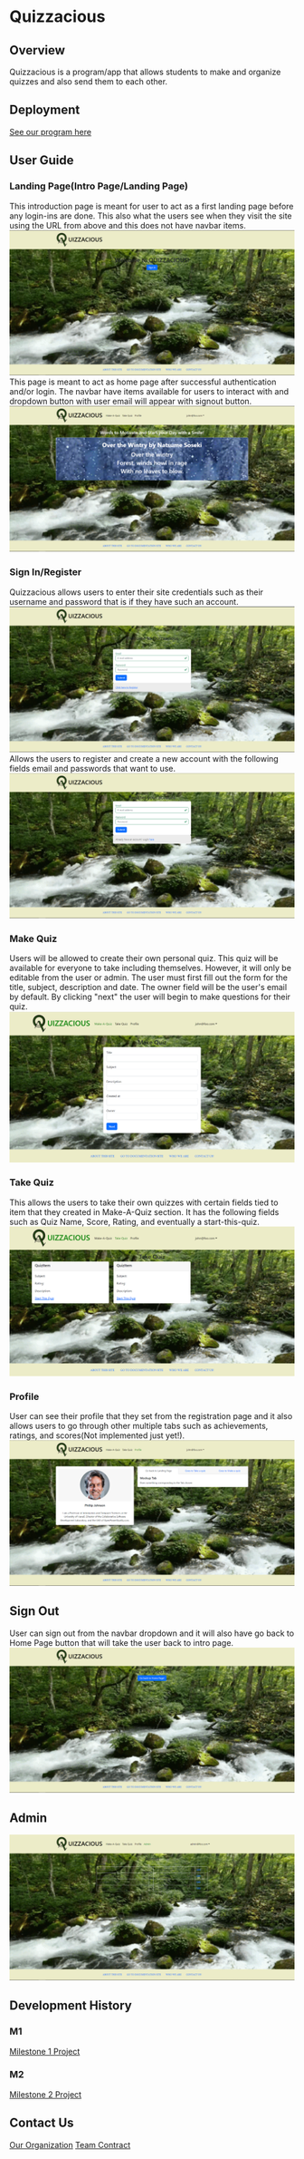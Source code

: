 # Quizzacious

## Overview

Quizzacious is a program/app that allows students to make and organize quizzes and also send them to each other.

## Deployment
[See our program here](http://164.92.109.35/intro)

## User Guide
### Landing Page(Intro Page/Landing Page)
This introduction page is meant for user to act as a first landing page before any login-ins are done.
This also what the users see when they visit the site using the URL from above and this does not have navbar items.
![](images/landing1.PNG)
This page is meant to act as home page after successful authentication and/or login. 
The navbar have items available for users to interact with and dropdown button with user email will appear with signout button.
![](images/landing2.PNG)
### Sign In/Register
Quizzacious allows users to enter their site credentials such as their username and password that is if they have such an account.
![](images/sign-in.PNG)
Allows the users to register and create a new account with the following fields email and passwords that want to use.
![](images/register.PNG)
### Make Quiz
Users will be allowed to create their own personal quiz. This quiz will be available for everyone to take including themselves. However, it will only be editable from the user or admin. The user must first fill out the form for the title, subject, description and date. The owner field will be the user's email by default. By clicking "next" the user will begin to make questions for their quiz.
![](images/makequiz.png)
### Take Quiz
This allows the users to take their own quizzes with certain fields tied to item that they created in Make-A-Quiz section. It has the following fields such as Quiz Name, Score, Rating, and eventually a start-this-quiz.
![](images/takequiz.png)
### Profile
User can see their profile that they set from the registration page and it also allows users to go through other multiple tabs such as achievements, ratings, and scores(Not implemented just yet!).
![](images/profile.PNG)
## Sign Out
User can sign out from the navbar dropdown and it will also have go back to Home Page button that will take the user back to intro page.
![](images/sign-out.PNG)
## Admin

![](images/admin.PNG)

## Development History
### M1
[Milestone 1 Project](https://github.com/orgs/quizzacious/projects/1)
### M2
[Milestone 2 Project](https://github.com/orgs/quizzacious/projects/2)

## Contact Us
[Our Organization](https://github.com/quizzacious)
[Team Contract](https://docs.google.com/document/d/1odUst7-lIJJlnpdIlA9A50tL59SpUqIhHPayiyPgL-k/edit?usp=sharing)
